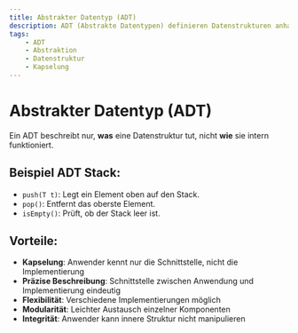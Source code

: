 ```yaml
---
title: Abstrakter Datentyp (ADT)
description: ADT (Abstrakte Datentypen) definieren Datenstrukturen anhand ihrer Operationen, ohne die interne Implementierung zu spezifizieren.
tags:
    - ADT
    - Abstraktion
    - Datenstruktur
    - Kapselung
---
```


# Abstrakter Datentyp (ADT)

Ein ADT beschreibt nur, **was** eine Datenstruktur tut, nicht **wie** sie intern funktioniert.

## Beispiel ADT Stack:

- `push(T t)`: Legt ein Element oben auf den Stack.
- `pop()`: Entfernt das oberste Element.
- `isEmpty()`: Prüft, ob der Stack leer ist.

## Vorteile:

- **Kapselung**: Anwender kennt nur die Schnittstelle, nicht die Implementierung
- **Präzise Beschreibung**: Schnittstelle zwischen Anwendung und Implementierung eindeutig
- **Flexibilität**: Verschiedene Implementierungen möglich
- **Modularität**: Leichter Austausch einzelner Komponenten
- **Integrität**: Anwender kann innere Struktur nicht manipulieren


